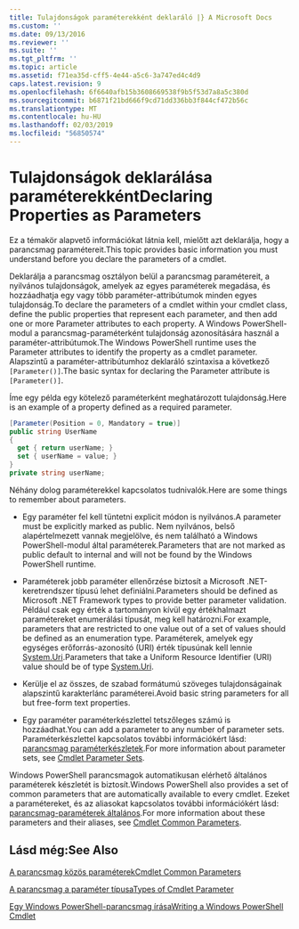 ```yaml
---
title: Tulajdonságok paraméterekként deklaráló |} A Microsoft Docs
ms.custom: ''
ms.date: 09/13/2016
ms.reviewer: ''
ms.suite: ''
ms.tgt_pltfrm: ''
ms.topic: article
ms.assetid: f71ea35d-cff5-4e44-a5c6-3a747ed4c4d9
caps.latest.revision: 9
ms.openlocfilehash: 6f6640afb15b3608669538f9b5f53d7a8a5c380d
ms.sourcegitcommit: b6871f21bd666f9cd71dd336bb3f844cf472b56c
ms.translationtype: MT
ms.contentlocale: hu-HU
ms.lasthandoff: 02/03/2019
ms.locfileid: "56850574"
---
```

# <a name="declaring-properties-as-parameters"></a><span data-ttu-id="686cf-102">Tulajdonságok deklarálása paraméterekként</span><span class="sxs-lookup"><span data-stu-id="686cf-102">Declaring Properties as Parameters</span></span>

<span data-ttu-id="686cf-103">Ez a témakör alapvető információkat látnia kell, mielőtt azt deklarálja, hogy a parancsmag paramétereit.</span><span class="sxs-lookup"><span data-stu-id="686cf-103">This topic provides basic information you must understand before you declare the parameters of a cmdlet.</span></span>

<span data-ttu-id="686cf-104">Deklarálja a parancsmag osztályon belül a parancsmag paramétereit, a nyilvános tulajdonságok, amelyek az egyes paraméterek megadása, és hozzáadhatja egy vagy több paraméter-attribútumok minden egyes tulajdonság.</span><span class="sxs-lookup"><span data-stu-id="686cf-104">To declare the parameters of a cmdlet within your cmdlet class, define the public properties that represent each parameter, and then add one or more Parameter attributes to each property.</span></span> <span data-ttu-id="686cf-105">A Windows PowerShell-modul a parancsmag-paraméterként tulajdonság azonosítására használ a paraméter-attribútumok.</span><span class="sxs-lookup"><span data-stu-id="686cf-105">The Windows PowerShell runtime uses the Parameter attributes to identify the property as a cmdlet parameter.</span></span> <span data-ttu-id="686cf-106">Alapszintű a paraméter-attribútumhoz deklaráló szintaxisa a következő `[Parameter()]`.</span><span class="sxs-lookup"><span data-stu-id="686cf-106">The basic syntax for declaring the Parameter attribute is `[Parameter()]`.</span></span>

<span data-ttu-id="686cf-107">Íme egy példa egy kötelező paraméterként meghatározott tulajdonság.</span><span class="sxs-lookup"><span data-stu-id="686cf-107">Here is an example of a property defined as a required parameter.</span></span>

```csharp
[Parameter(Position = 0, Mandatory = true)]
public string UserName
{
  get { return userName; }
  set { userName = value; }
}
private string userName;
```

<span data-ttu-id="686cf-108">Néhány dolog paraméterekkel kapcsolatos tudnivalók.</span><span class="sxs-lookup"><span data-stu-id="686cf-108">Here are some things to remember about parameters.</span></span>

- <span data-ttu-id="686cf-109">Egy paraméter fel kell tüntetni explicit módon is nyilvános.</span><span class="sxs-lookup"><span data-stu-id="686cf-109">A parameter must be explicitly marked as public.</span></span> <span data-ttu-id="686cf-110">Nem nyilvános, belső alapértelmezett vannak megjelölve, és nem található a Windows PowerShell-modul által paraméterek.</span><span class="sxs-lookup"><span data-stu-id="686cf-110">Parameters that are not marked as public default to internal and will not be found by the Windows PowerShell runtime.</span></span>

- <span data-ttu-id="686cf-111">Paraméterek jobb paraméter ellenőrzése biztosít a Microsoft .NET-keretrendszer típusú lehet definiálni.</span><span class="sxs-lookup"><span data-stu-id="686cf-111">Parameters should be defined as Microsoft .NET Framework types to provide better parameter validation.</span></span> <span data-ttu-id="686cf-112">Például csak egy érték a tartományon kívül egy értékhalmazt paramétereket enumerálási típusát, meg kell határozni.</span><span class="sxs-lookup"><span data-stu-id="686cf-112">For example, parameters that are restricted to one value out of a set of values should be defined as an enumeration type.</span></span> <span data-ttu-id="686cf-113">Paraméterek, amelyek egy egységes erőforrás-azonosító (URI) érték típusúnak kell lennie [System.Uri](/dotnet/api/System.Uri).</span><span class="sxs-lookup"><span data-stu-id="686cf-113">Parameters that take a Uniform Resource Identifier (URI) value should be of type [System.Uri](/dotnet/api/System.Uri).</span></span>

- <span data-ttu-id="686cf-114">Kerülje el az összes, de szabad formátumú szöveges tulajdonságainak alapszintű karakterlánc paraméterei.</span><span class="sxs-lookup"><span data-stu-id="686cf-114">Avoid basic string parameters for all but free-form text properties.</span></span>

- <span data-ttu-id="686cf-115">Egy paraméter paraméterkészlettel tetszőleges számú is hozzáadhat.</span><span class="sxs-lookup"><span data-stu-id="686cf-115">You can add a parameter to any number of parameter sets.</span></span> <span data-ttu-id="686cf-116">Paraméterkészlettel kapcsolatos további információkért lásd: [parancsmag paraméterkészletek](./cmdlet-parameter-sets.md).</span><span class="sxs-lookup"><span data-stu-id="686cf-116">For more information about parameter sets, see [Cmdlet Parameter Sets](./cmdlet-parameter-sets.md).</span></span>

<span data-ttu-id="686cf-117">Windows PowerShell parancsmagok automatikusan elérhető általános paraméterek készletét is biztosít.</span><span class="sxs-lookup"><span data-stu-id="686cf-117">Windows PowerShell also provides a set of common parameters that are automatically available to every cmdlet.</span></span> <span data-ttu-id="686cf-118">Ezeket a paramétereket, és az aliasokat kapcsolatos további információkért lásd: [parancsmag-paraméterek általános](./common-parameter-names.md).</span><span class="sxs-lookup"><span data-stu-id="686cf-118">For more information about these parameters and their aliases, see [Cmdlet Common Parameters](./common-parameter-names.md).</span></span>

## <a name="see-also"></a><span data-ttu-id="686cf-119">Lásd még:</span><span class="sxs-lookup"><span data-stu-id="686cf-119">See Also</span></span>

[<span data-ttu-id="686cf-120">A parancsmag közös paraméterek</span><span class="sxs-lookup"><span data-stu-id="686cf-120">Cmdlet Common Parameters</span></span>](./common-parameter-names.md)

[<span data-ttu-id="686cf-121">A parancsmag a paraméter típusa</span><span class="sxs-lookup"><span data-stu-id="686cf-121">Types of Cmdlet Parameter</span></span>](./types-of-cmdlet-parameters.md)

[<span data-ttu-id="686cf-122">Egy Windows PowerShell-parancsmag írása</span><span class="sxs-lookup"><span data-stu-id="686cf-122">Writing a Windows PowerShell Cmdlet</span></span>](./writing-a-windows-powershell-cmdlet.md)
